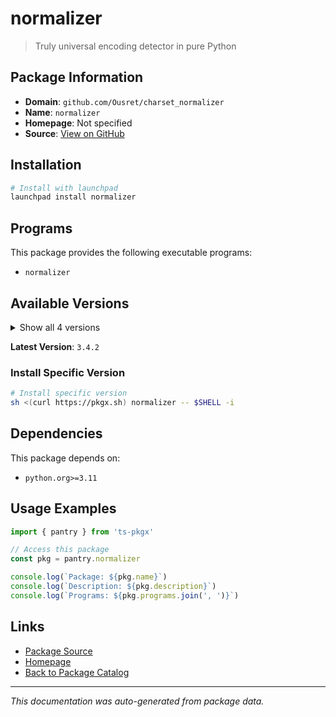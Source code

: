 # normalizer

> Truly universal encoding detector in pure Python

## Package Information

- **Domain**: `github.com/Ousret/charset_normalizer`
- **Name**: `normalizer`
- **Homepage**: Not specified
- **Source**: [View on GitHub](https://github.com/pkgxdev/pantry/tree/main/projects/github.com/Ousret/charset_normalizer/package.yml)

## Installation

```bash
# Install with launchpad
launchpad install normalizer
```

## Programs

This package provides the following executable programs:

- `normalizer`

## Available Versions

<details>
<summary>Show all 4 versions</summary>

- `3.4.2`, `3.4.1`, `3.4.0`, `3.3.2`

</details>

**Latest Version**: `3.4.2`

### Install Specific Version

```bash
# Install specific version
sh <(curl https://pkgx.sh) normalizer -- $SHELL -i
```

## Dependencies

This package depends on:

- `python.org>=3.11`

## Usage Examples

```typescript
import { pantry } from 'ts-pkgx'

// Access this package
const pkg = pantry.normalizer

console.log(`Package: ${pkg.name}`)
console.log(`Description: ${pkg.description}`)
console.log(`Programs: ${pkg.programs.join(', ')}`)
```

## Links

- [Package Source](https://github.com/pkgxdev/pantry/tree/main/projects/github.com/Ousret/charset_normalizer/package.yml)
- [Homepage](#)
- [Back to Package Catalog](../../../package-catalog.md)

---

*This documentation was auto-generated from package data.*
